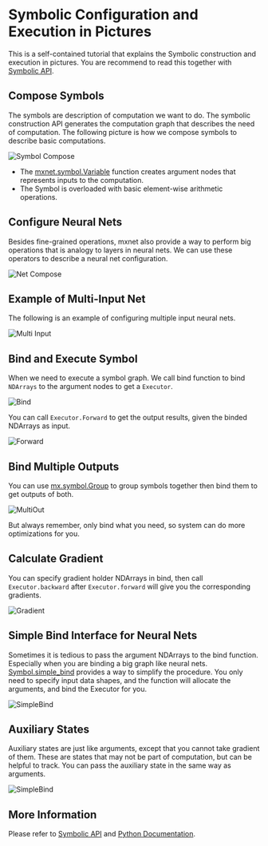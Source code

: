 Symbolic Configuration and Execution in Pictures
================================================
This is a self-contained tutorial that explains the Symbolic construction and execution in pictures.
You are recommend to read this together with [Symbolic API](symbol.md).

Compose Symbols
---------------
The symbols are description of computation we want to do. The symbolic construction API generates the computation
graph that describes the need of computation. The following picture is how we compose symbols to describe basic computations.

![Symbol Compose](https://raw.githubusercontent.com/dmlc/dmlc.github.io/master/img/mxnet/symbol/compose_basic.png)

- The [mxnet.symbol.Variable](symbol.md#mxnet.symbol.Variable) function creates argument nodes that represents inputs to the computation.
- The Symbol is overloaded with basic element-wise arithmetic operations. 

Configure Neural Nets
---------------------
Besides fine-grained operations, mxnet also provide a way to perform big operations that is analogy to layers in neural nets.
We can use these operators to describe a neural net configuration.

![Net Compose](https://raw.githubusercontent.com/dmlc/dmlc.github.io/master/img/mxnet/symbol/compose_net.png)


Example of Multi-Input Net
--------------------------
The following is an example of configuring multiple input neural nets.

![Multi Input](https://raw.githubusercontent.com/dmlc/dmlc.github.io/master/img/mxnet/symbol/compose_multi_in.png)


Bind and Execute Symbol 
-----------------------
When we need to execute a symbol graph. We call bind function to bind ```NDArrays``` to the argument nodes
to get a ```Executor```.

![Bind](https://raw.githubusercontent.com/dmlc/dmlc.github.io/master/img/mxnet/symbol/bind_basic.png)

You can call ```Executor.Forward``` to get the output results, given the binded NDArrays as input.

![Forward](https://raw.githubusercontent.com/dmlc/dmlc.github.io/master/img/mxnet/symbol/executor_forward.png)


Bind Multiple Outputs
---------------------
You can use [mx.symbol.Group](symbol.md#mxnet.symbol.Group) to group symbols together then bind them to 
get outputs of both.

![MultiOut](https://raw.githubusercontent.com/dmlc/dmlc.github.io/master/img/mxnet/symbol/executor_multi_out.png)

But always remember, only bind what you need, so system can do more optimizations for you.


Calculate Gradient
------------------
You can specify gradient holder NDArrays in bind, then call ```Executor.backward``` after ```Executor.forward```
will give you the corresponding gradients.

![Gradient](https://raw.githubusercontent.com/dmlc/dmlc.github.io/master/img/mxnet/symbol/executor_backward.png)


Simple Bind Interface for Neural Nets
-------------------------------------
Sometimes it is tedious to pass the argument NDArrays to the bind function. Especially when you are binding a big
graph like neural nets. [Symbol.simple_bind](symbol.md#mxnet.symbol.Symbol.simple_bind) provides a way to simplify
the procedure. You only need to specify input data shapes, and the function will allocate the arguments, and bind
the Executor for you.

![SimpleBind](https://raw.githubusercontent.com/dmlc/dmlc.github.io/master/img/mxnet/symbol/executor_simple_bind.png)

Auxiliary States
----------------
Auxiliary states are just like arguments, except that you cannot take gradient of them. These are states that may 
not be part of computation, but can be helpful to track. You can pass the auxiliary state in the same way as arguments.

![SimpleBind](https://raw.githubusercontent.com/dmlc/dmlc.github.io/master/img/mxnet/symbol/executor_aux_state.png)

More Information
----------------
Please refer to [Symbolic API](symbol.md) and [Python Documentation](index.md).